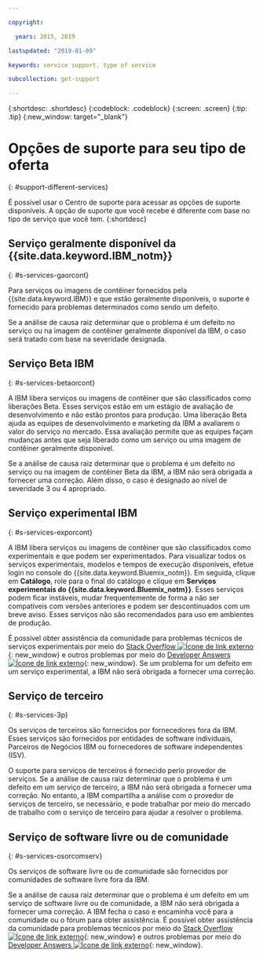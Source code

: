 ```yaml
---

copyright:

  years: 2015, 2019

lastupdated: "2019-01-09"

keywords: service support, type of service

subcollection: get-support

---
```


{:shortdesc: .shortdesc}
{:codeblock: .codeblock}
{:screen: .screen}
{:tip: .tip}
{:new_window: target="_blank"}


# Opções de suporte para seu tipo de oferta
{: #support-different-services}

É possível usar o Centro de suporte para acessar as opções de suporte disponíveis. A opção de suporte que você recebe é diferente com base no tipo de serviço que você tem. 
{:shortdesc}

## Serviço geralmente disponível da {{site.data.keyword.IBM_notm}}
{: #s-services-gaorcont}

Para serviços ou imagens de contêiner fornecidos pela {{site.data.keyword.IBM}} e que estão geralmente disponíveis, o suporte é fornecido para problemas determinados como sendo um defeito.

Se a análise de causa raiz determinar que o problema é um defeito no serviço ou na imagem de contêiner geralmente disponível da IBM, o caso será tratado com base na severidade designada.

## Serviço Beta IBM
{: #s-services-betaorcont}

A IBM libera serviços ou imagens de contêiner que são classificados como liberações Beta. Esses serviços estão em um estágio de avaliação de desenvolvimento e não estão prontos para produção. Uma liberação Beta ajuda as equipes de desenvolvimento e marketing da IBM a avaliarem o valor do serviço no mercado. Essa avaliação permite que as equipes façam mudanças antes que seja liberado como um serviço ou uma imagem de contêiner geralmente disponível.

Se a análise de causa raiz determinar que o problema é um defeito no serviço ou na imagem de contêiner Beta da IBM, a IBM não será obrigada a fornecer uma correção. Além disso, o caso é designado ao nível de severidade 3 ou 4 apropriado.

## Serviço experimental IBM
{: #s-services-exporcont}

A IBM libera serviços ou imagens de contêiner que são classificados como experimentais e que podem ser experimentados. Para visualizar todos os serviços experimentais, modelos e tempos de execução disponíveis, efetue login no console do {{site.data.keyword.Bluemix_notm}}. Em seguida, clique em **Catálogo**, role para o final do catálogo e clique em **Serviços experimentais do {{site.data.keyword.Bluemix_notm}}**. Esses serviços podem ficar instáveis, mudar frequentemente de forma a não ser compatíveis com versões anteriores e podem ser descontinuados com um breve aviso. Esses serviços não são recomendados para uso em ambientes de produção.

É possível obter assistência da comunidade para problemas técnicos de serviços experimentais por meio do [Stack Overflow ![Ícone de link externo](../icons/launch-glyph.svg "Ícone de link externo")](http://stackoverflow.com/questions/tagged/ibm-bluemix){: new_window} e outros problemas por meio do [Developer Answers ![Ícone de link externo](../icons/launch-glyph.svg "Ícone de link externo")](https://developer.ibm.com/answers/topics/ibm-cloud/){: new_window}. Se um problema for um defeito em um serviço experimental, a IBM não será obrigada a fornecer uma correção.

## Serviço de terceiro
{: #s-services-3p}

Os serviços de terceiros são fornecidos por fornecedores fora da IBM. Esses serviços são fornecidos por entidades de software individuais, Parceiros de Negócios IBM ou fornecedores de software independentes (ISV).

O suporte para serviços de terceiros é fornecido perlo provedor de serviços. Se a análise de causa raiz determinar que o problema é um defeito em um serviço de terceiro, a IBM não será obrigada a fornecer uma correção. No entanto, a IBM compartilha a análise com o provedor de serviços de terceiro, se necessário, e pode trabalhar por meio do mercado de trabalho com o serviço de terceiro para ajudar a resolver o problema.

## Serviço de software livre ou de comunidade
{: #s-services-osorcomserv}

Os serviços de software livre ou de comunidade são fornecidos por comunidades de software livre fora da IBM.

Se a análise de causa raiz determinar que o problema é um defeito em um serviço de software livre ou de comunidade, a IBM não será obrigada a fornecer uma correção. A IBM fecha o caso e encaminha você para a comunidade ou o fórum para obter assistência. É possível obter assistência da comunidade para problemas técnicos por meio do [Stack Overflow ![Ícone de link externo](../icons/launch-glyph.svg "Ícone de link externo")](http://stackoverflow.com/questions/tagged/ibm-bluemix){: new_window} e outros problemas por meio do [Developer Answers ![Ícone de link externo](../icons/launch-glyph.svg "Ícone de link externo")](https://developer.ibm.com/answers/topics/ibm-cloud/){: new_window}.
